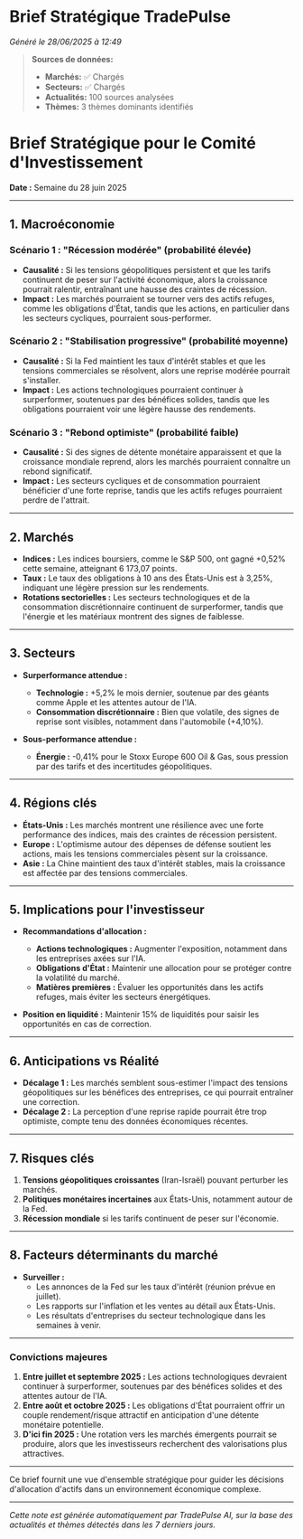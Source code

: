 # Brief Stratégique TradePulse

*Généré le 28/06/2025 à 12:49*

> **Sources de données:**
> - **Marchés:** ✅ Chargés
> - **Secteurs:** ✅ Chargés
> - **Actualités:** 100 sources analysées
> - **Thèmes:** 3 thèmes dominants identifiés

# Brief Stratégique pour le Comité d'Investissement

**Date :** Semaine du 28 juin 2025

---

## 1. Macroéconomie

### Scénario 1 : "Récession modérée" (probabilité élevée)
- **Causalité :** Si les tensions géopolitiques persistent et que les tarifs continuent de peser sur l'activité économique, alors la croissance pourrait ralentir, entraînant une hausse des craintes de récession.
- **Impact :** Les marchés pourraient se tourner vers des actifs refuges, comme les obligations d'État, tandis que les actions, en particulier dans les secteurs cycliques, pourraient sous-performer.

### Scénario 2 : "Stabilisation progressive" (probabilité moyenne)
- **Causalité :** Si la Fed maintient les taux d'intérêt stables et que les tensions commerciales se résolvent, alors une reprise modérée pourrait s'installer.
- **Impact :** Les actions technologiques pourraient continuer à surperformer, soutenues par des bénéfices solides, tandis que les obligations pourraient voir une légère hausse des rendements.

### Scénario 3 : "Rebond optimiste" (probabilité faible)
- **Causalité :** Si des signes de détente monétaire apparaissent et que la croissance mondiale reprend, alors les marchés pourraient connaître un rebond significatif.
- **Impact :** Les secteurs cycliques et de consommation pourraient bénéficier d'une forte reprise, tandis que les actifs refuges pourraient perdre de l'attrait.

---

## 2. Marchés

- **Indices :** Les indices boursiers, comme le S&P 500, ont gagné +0,52% cette semaine, atteignant 6 173,07 points.
- **Taux :** Le taux des obligations à 10 ans des États-Unis est à 3,25%, indiquant une légère pression sur les rendements.
- **Rotations sectorielles :** Les secteurs technologiques et de la consommation discrétionnaire continuent de surperformer, tandis que l'énergie et les matériaux montrent des signes de faiblesse.

---

## 3. Secteurs

- **Surperformance attendue :** 
  - **Technologie :** +5,2% le mois dernier, soutenue par des géants comme Apple et les attentes autour de l'IA.
  - **Consommation discrétionnaire :** Bien que volatile, des signes de reprise sont visibles, notamment dans l'automobile (+4,10%).
  
- **Sous-performance attendue :**
  - **Énergie :** -0,41% pour le Stoxx Europe 600 Oil & Gas, sous pression par des tarifs et des incertitudes géopolitiques.

---

## 4. Régions clés

- **États-Unis :** Les marchés montrent une résilience avec une forte performance des indices, mais des craintes de récession persistent.
- **Europe :** L'optimisme autour des dépenses de défense soutient les actions, mais les tensions commerciales pèsent sur la croissance.
- **Asie :** La Chine maintient des taux d'intérêt stables, mais la croissance est affectée par des tensions commerciales.

---

## 5. Implications pour l'investisseur

- **Recommandations d'allocation :**
  - **Actions technologiques :** Augmenter l'exposition, notamment dans les entreprises axées sur l'IA.
  - **Obligations d'État :** Maintenir une allocation pour se protéger contre la volatilité du marché.
  - **Matières premières :** Évaluer les opportunités dans les actifs refuges, mais éviter les secteurs énergétiques.

- **Position en liquidité :** Maintenir 15% de liquidités pour saisir les opportunités en cas de correction.

---

## 6. Anticipations vs Réalité

- **Décalage 1 :** Les marchés semblent sous-estimer l'impact des tensions géopolitiques sur les bénéfices des entreprises, ce qui pourrait entraîner une correction.
- **Décalage 2 :** La perception d'une reprise rapide pourrait être trop optimiste, compte tenu des données économiques récentes.

---

## 7. Risques clés

1. **Tensions géopolitiques croissantes** (Iran-Israël) pouvant perturber les marchés.
2. **Politiques monétaires incertaines** aux États-Unis, notamment autour de la Fed.
3. **Récession mondiale** si les tarifs continuent de peser sur l'économie.

---

## 8. Facteurs déterminants du marché

- **Surveiller :** 
  - Les annonces de la Fed sur les taux d'intérêt (réunion prévue en juillet).
  - Les rapports sur l'inflation et les ventes au détail aux États-Unis.
  - Les résultats d'entreprises du secteur technologique dans les semaines à venir.

---

### Convictions majeures

1. **Entre juillet et septembre 2025 :** Les actions technologiques devraient continuer à surperformer, soutenues par des bénéfices solides et des attentes autour de l'IA.
2. **Entre août et octobre 2025 :** Les obligations d'État pourraient offrir un couple rendement/risque attractif en anticipation d'une détente monétaire potentielle.
3. **D'ici fin 2025 :** Une rotation vers les marchés émergents pourrait se produire, alors que les investisseurs recherchent des valorisations plus attractives.

--- 

Ce brief fournit une vue d'ensemble stratégique pour guider les décisions d'allocation d'actifs dans un environnement économique complexe.

---

*Cette note est générée automatiquement par TradePulse AI, sur la base des actualités et thèmes détectés dans les 7 derniers jours.*
